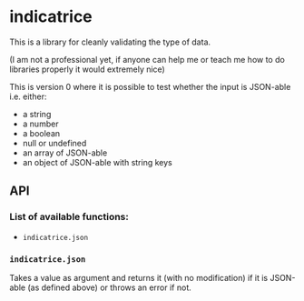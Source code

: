 # indicatrice

This is a library for cleanly validating the type of data.

(I am not a professional yet, if anyone can help me or teach me how to do libraries properly it would extremely nice)

This is version 0 where it is possible to test whether the input is JSON-able i.e. either:
- a string
- a number
- a boolean
- null or undefined
- an array of JSON-able
- an object of JSON-able with string keys


## API

### List of available functions:

- `indicatrice.json`

### `indicatrice.json`

Takes a value as argument and returns it (with no modification) if it is JSON-able (as defined above) or throws an error if not.
